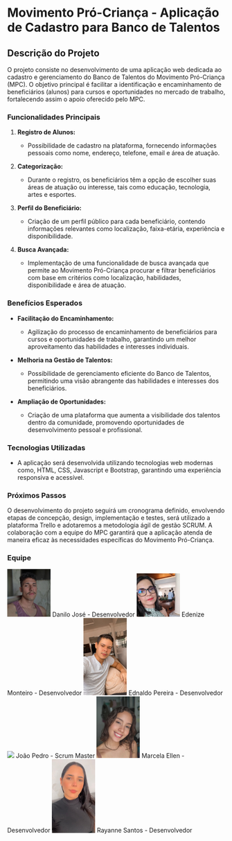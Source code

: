 # Movimento Pró-Criança - Aplicação de Cadastro para Banco de Talentos

## Descrição do Projeto

O projeto consiste no desenvolvimento de uma aplicação web dedicada ao cadastro e gerenciamento do Banco de Talentos do Movimento Pró-Criança (MPC). O objetivo principal é facilitar a identificação e encaminhamento de beneficiários (alunos) para cursos e oportunidades no mercado de trabalho, fortalecendo assim o apoio oferecido pelo MPC.

### Funcionalidades Principais

1. **Registro de Alunos:**
   - Possibilidade de cadastro na plataforma, fornecendo informações pessoais como nome, endereço, telefone, email e área de atuação.

2. **Categorização:**
   - Durante o registro, os beneficiários têm a opção de escolher suas áreas de atuação ou interesse, tais como educação, tecnologia, artes e esportes.

3. **Perfil do Beneficiário:**
   - Criação de um perfil público para cada beneficiário, contendo informações relevantes como localização, faixa-etária, experiência e disponibilidade.

4. **Busca Avançada:**
   - Implementação de uma funcionalidade de busca avançada que permite ao Movimento Pró-Criança procurar e filtrar beneficiários com base em critérios como localização, habilidades, disponibilidade e área de atuação.

### Benefícios Esperados

- **Facilitação do Encaminhamento:**
  - Agilização do processo de encaminhamento de beneficiários para cursos e oportunidades de trabalho, garantindo um melhor aproveitamento das habilidades e interesses individuais.

- **Melhoria na Gestão de Talentos:**
  - Possibilidade de gerenciamento eficiente do Banco de Talentos, permitindo uma visão abrangente das habilidades e interesses dos beneficiários.

- **Ampliação de Oportunidades:**
  - Criação de uma plataforma que aumenta a visibilidade dos talentos dentro da comunidade, promovendo oportunidades de desenvolvimento pessoal e profissional.

### Tecnologias Utilizadas

- A aplicação será desenvolvida utilizando tecnologias web modernas como, HTML, CSS, Javascript e Bootstrap, garantindo uma experiência responsiva e acessível.

### Próximos Passos

O desenvolvimento do projeto seguirá um cronograma definido, envolvendo etapas de concepção, design, implementação e testes, será utilizado a plataforma Trello e adotaremos a metodologia ágil de gestão SCRUM. A colaboração com a equipe do MPC garantirá que a aplicação atenda de maneira eficaz às necessidades específicas do Movimento Pró-Criança.

### Equipe 

 <img src="assets/Danilo.jpeg" width=100 >
  Danilo José - Desenvolvedor
        
 <img src="assets/Edenize.jpeg" width=100>
    Edenize Monteiro - Desenvolvedor 
       
 <img src="assets/Ednaldo.jpeg" width=100>
   Ednaldo Pereira - Desenvolvedor 
    
 <img src="assets/João Pedro.jpeg" width=100>
  João Pedro - Scrum Master
  
 <img src="assets/Marcela.jpeg" width=100>
   Marcela Ellen - Desenvolvedor
    
 <img src="assets/Rayanne.jpeg" width=100>      
    Rayanne Santos - Desenvolvedor 


